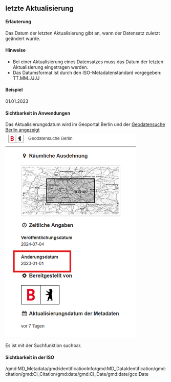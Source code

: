 ## letzte Aktualisierung

#### Erläuterung
Das Datum der letzten Aktualisierung gibt an, wann der Datensatz zuletzt geändert wurde.

#### Hinweise
* Bei einer Aktualisierung eines Datensatzes muss das Datum der letzten Aktualisierung eingetragen werden.
* Das Datumsformat ist durch den ISO-Metadatenstandard vorgegeben: TT.MM.JJJJ

#### Beispiel
01.01.2023

#### Sichtbarkeit in Anwendungen
Das Aktualisierungsdatum wird im Geoportal Berlin und der 
<a href="https://gdi.berlin.de/geonetwork/srv/ger/catalog.search#/metadata/4949391f-a7a9-4b24-b855-5e8dbf5e3f6d" class="popup" target="_blank">Geodatensuche Berlin angezeigt<span><br />
<img src="https://raw.githubusercontent.com/gdi-be/mde-deployment/refs/heads/main/codelists/help/previews/revision.png"></span></a>

Es ist mit der Suchfunktion suchbar.

#### Sichtbarkeit in der ISO
/gmd:MD_Metadata/gmd:identificationInfo/gmd:MD_DataIdentification/gmd:citation/gmd:CI_Citation/gmd:date/gmd:CI_Date/gmd:date/gco:Date
